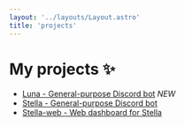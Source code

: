 ```yaml
---
layout: '../layouts/Layout.astro'
title: 'projects'
---
```


# My projects ✨
- [Luna - General-purpose Discord bot](https://github.com/nikkoxd/Luna) *NEW*
- [Stella - General-purpose Discord bot](https://github.com/nikkoxd/stella)
- [Stella-web - Web dashboard for Stella](https://github.com/nikkoxd/stella-web)
